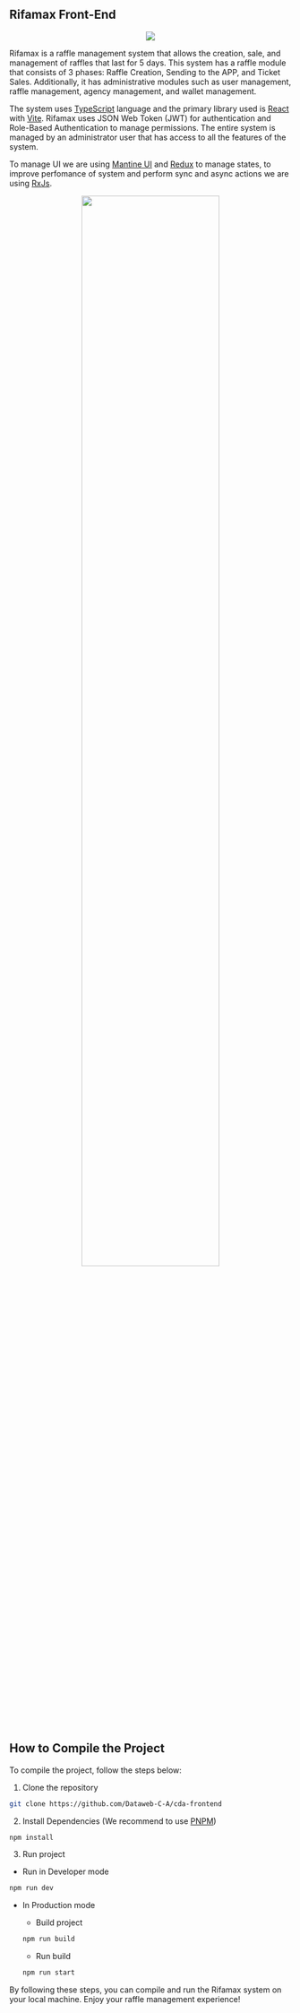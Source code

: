 ## Rifamax Front-End

<p align="center">
  <img src="https://rifa-max.com/logo-rifamax.png" />
</p>

Rifamax is a raffle management system that allows the creation, sale, and management of raffles that last for 5 days. This system has a raffle module that consists of 3 phases: Raffle Creation, Sending to the APP, and Ticket Sales. Additionally, it has administrative modules such as user management, raffle management, agency management, and wallet management.

The system uses [TypeScript](https://www.typescriptlang.org/) language and the primary library used is [React](https://beta.reactjs.org/) with [Vite](https://vitejs.dev/). Rifamax uses JSON Web Token (JWT) for authentication and Role-Based Authentication to manage permissions. The entire system is managed by an administrator user that has access to all the features of the system.

To manage UI we are using [Mantine UI](https://mantine.dev/) and [Redux](https://es.redux.js.org/) to manage states, to improve perfomance of system and perform sync and async actions we are using [RxJs](https://rxjs.dev/).

<p align="center">
  <img src="https://i.imgur.com/CaKVn4r.png" width="70%"/>
</p>

## How to Compile the Project
To compile the project, follow the steps below:

1. Clone the repository
```bash
git clone https://github.com/Dataweb-C-A/cda-frontend
```

2. Install Dependencies (We recommend to use [PNPM](https://pnpm.io/es/))

```bash
npm install
```

3. Run project
  - Run in Developer mode
  ```bash
  npm run dev
  ```
  
  - In Production mode
    - Build project
    ```bash
    npm run build
    ```
    
    - Run build
    ```bash
    npm run start
    ```
    
By following these steps, you can compile and run the Rifamax system on your local machine. Enjoy your raffle management experience!
